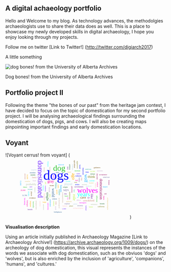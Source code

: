 ## A digital achaeology portfolio

Hello and Welcome to my blog. As technology advances, the methodolgies archaeologists use to share their data does as well. This is a place to showcase my newly developed skills in digital archaeology, I hope you enjoy looking through my projects. 

Follow me on twitter [Link to Twitter!] (http://twitter.com/digiarch2017)

A little something

![dog bones! from the University of Alberta Archives](https://i.cbc.ca/1.3479702.1457380931!/fileImage/httpImage/image.JPG_gen/derivatives/original_620/dog-bones.JPG)

Dog bones! from the University of Alberta Archives

## Portfolio project II

Following the theme "the bones of our past" from the heritage jam contest, I have decided to focus on the topic of domestication for my second portfolio project. I will be analysing archaeological findings surrounding the domestication of dogs, pigs, and cows. I will also be creating maps pinpointing important findings and early domestication locations. 

## Voyant 

![Voyant cerrus! from voyant] (<svg id="cirrus_86" class="cirrusGraph" width="390" height="191" version="1.1" xmlns="http://www.w3.org/2000/svg"><g transform="translate(195, 95.5) scale(0.7047970294952393,0.7047970294952393)"><text text-anchor="middle" data-freq="30" transform="translate(-51, -37)" style="font-family: &quot;Palatino Linotype&quot;, &quot;Book Antiqua&quot;, Palatino, serif; fill: rgb(0, 0, 255); font-size: 60.0111px;">dogs</text><text text-anchor="middle" data-freq="13" transform="translate(-37, -77) rotate(0)" style="font-family: &quot;Palatino Linotype&quot;, &quot;Book Antiqua&quot;, Palatino, serif; fill: rgb(51, 197, 51); font-size: 36.2507px;">dog</text><text text-anchor="middle" data-freq="11" transform="translate(89, 20)" style="font-family: &quot;Palatino Linotype&quot;, &quot;Book Antiqua&quot;, Palatino, serif; fill: rgb(255, 0, 255); font-size: 32.5539px;">wolves</text><text text-anchor="middle" data-freq="11" transform="translate(-132, -40) rotate(90)" style="font-family: &quot;Palatino Linotype&quot;, &quot;Book Antiqua&quot;, Palatino, serif; fill: rgb(121, 51, 255); font-size: 31.3814px;">domesticated</text><text text-anchor="middle" data-freq="9" transform="translate(71, 36) rotate(0)" style="font-family: &quot;Palatino Linotype&quot;, &quot;Book Antiqua&quot;, Palatino, serif; fill: rgb(28, 255, 255); font-size: 26.9075px;">years</text><text text-anchor="middle" data-freq="6" transform="translate(20, -52) rotate(90)" style="font-family: &quot;Palatino Linotype&quot;, &quot;Book Antiqua&quot;, Palatino, serif; fill: rgb(255, 174, 0); font-size: 20.2907px;">ago</text><text text-anchor="middle" data-freq="6" transform="translate(75, -44) rotate(90)" style="font-family: &quot;Palatino Linotype&quot;, &quot;Book Antiqua&quot;, Palatino, serif; fill: rgb(30, 177, 255); font-size: 19.3905px;">wolf</text><text text-anchor="middle" data-freq="6" transform="translate(24, 41) rotate(90)" style="font-family: &quot;Palatino Linotype&quot;, &quot;Book Antiqua&quot;, Palatino, serif; fill: rgb(182, 242, 58); font-size: 18.0868px;">role</text><text text-anchor="middle" data-freq="5" transform="translate(-75, -25) rotate(0)" style="font-family: &quot;Palatino Linotype&quot;, &quot;Book Antiqua&quot;, Palatino, serif; fill: rgb(255, 0, 164); font-size: 16.2715px;">gray</text><text text-anchor="middle" data-freq="5" transform="translate(-69, 20) rotate(90)" style="font-family: &quot;Palatino Linotype&quot;, &quot;Book Antiqua&quot;, Palatino, serif; fill: rgb(51, 102, 153); font-size: 16.5796px;">world</text><text text-anchor="middle" data-freq="5" transform="translate(-94, 37) rotate(90)" style="font-family: &quot;Palatino Linotype&quot;, &quot;Book Antiqua&quot;, Palatino, serif; fill: rgb(34, 111, 52); font-size: 15.9526px;">single</text><text text-anchor="middle" data-freq="5" transform="translate(143, 4) rotate(90)" style="font-family: &quot;Palatino Linotype&quot;, &quot;Book Antiqua&quot;, Palatino, serif; fill: rgb(155, 20, 104); font-size: 16.3906px;">domestication</text><text text-anchor="middle" data-freq="5" transform="translate(104, 36) rotate(90)" style="font-family: &quot;Palatino Linotype&quot;, &quot;Book Antiqua&quot;, Palatino, serif; fill: rgb(109, 43, 157); font-size: 15.2981px;">like</text><text text-anchor="middle" data-freq="5" transform="translate(106, -46) rotate(0)" style="font-family: &quot;Palatino Linotype&quot;, &quot;Book Antiqua&quot;, Palatino, serif; fill: rgb(128, 130, 33); font-size: 15.6935px;">think</text><text text-anchor="middle" data-freq="4" transform="translate(69, 46)" style="font-family: &quot;Palatino Linotype&quot;, &quot;Book Antiqua&quot;, Palatino, serif; fill: rgb(111, 76, 10); font-size: 13.7357px;">cave</text><text text-anchor="middle" data-freq="4" transform="translate(-7, 12)" style="font-family: &quot;Palatino Linotype&quot;, &quot;Book Antiqua&quot;, Palatino, serif; fill: rgb(119, 115, 165); font-size: 13.7357px;">says</text><text text-anchor="middle" data-freq="4" transform="translate(-56, -13) rotate(90)" style="font-family: &quot;Palatino Linotype&quot;, &quot;Book Antiqua&quot;, Palatino, serif; fill: rgb(61, 177, 169); font-size: 13.1309px;">china</text><text text-anchor="middle" data-freq="4" transform="translate(94, 59)" style="font-family: &quot;Palatino Linotype&quot;, &quot;Book Antiqua&quot;, Palatino, serif; fill: rgb(202, 135, 115); font-size: 12.7147px;">crockford</text><text text-anchor="middle" data-freq="4" transform="translate(-84, 7) rotate(90)" style="font-family: &quot;Palatino Linotype&quot;, &quot;Book Antiqua&quot;, Palatino, serif; fill: rgb(194, 169, 204); font-size: 12.9761px;">near</text><text text-anchor="middle" data-freq="4" transform="translate(3, -14) rotate(0)" style="font-family: &quot;Palatino Linotype&quot;, &quot;Book Antiqua&quot;, Palatino, serif; fill: rgb(181, 212, 228); font-size: 13.2332px;">played</text><text text-anchor="middle" data-freq="4" transform="translate(-162, -14)" style="font-family: &quot;Palatino Linotype&quot;, &quot;Book Antiqua&quot;, Palatino, serif; fill: rgb(182, 197, 174); font-size: 12.9761px;">probably</text><text text-anchor="middle" data-freq="3" transform="translate(-106, 39) rotate(90)" style="font-family: &quot;Palatino Linotype&quot;, &quot;Book Antiqua&quot;, Palatino, serif; fill: rgb(255, 197, 197); font-size: 10.2043px;">became</text><text text-anchor="middle" data-freq="3" transform="translate(7, -69) rotate(0)" style="font-family: &quot;Palatino Linotype&quot;, &quot;Book Antiqua&quot;, Palatino, serif; fill: rgb(228, 200, 124); font-size: 9.21722px;">bred</text><text text-anchor="middle" data-freq="3" transform="translate(-24, 41) rotate(90)" style="font-family: &quot;Palatino Linotype&quot;, &quot;Book Antiqua&quot;, Palatino, serif; fill: rgb(197, 179, 159); font-size: 9.81857px;">companions</text><text text-anchor="middle" data-freq="3" transform="translate(48, -52)" style="font-family: &quot;Palatino Linotype&quot;, &quot;Book Antiqua&quot;, Palatino, serif; fill: rgb(0, 0, 255); font-size: 8.92405px;">cultures</text><text text-anchor="middle" data-freq="2" transform="translate(-5, 38)" style="font-family: &quot;Palatino Linotype&quot;, &quot;Book Antiqua&quot;, Palatino, serif; fill: rgb(51, 197, 51); font-size: 8px;">basic</text><text text-anchor="middle" data-freq="3" transform="translate(-64, -51) rotate(90)" style="font-family: &quot;Palatino Linotype&quot;, &quot;Book Antiqua&quot;, Palatino, serif; fill: rgb(255, 0, 255); font-size: 8.86455px;">early</text><text text-anchor="middle" data-freq="3" transform="translate(-101, 2) rotate(90)" style="font-family: &quot;Palatino Linotype&quot;, &quot;Book Antiqua&quot;, Palatino, serif; fill: rgb(121, 51, 255); font-size: 9.13418px;">eastern</text><text text-anchor="middle" data-freq="3" transform="translate(2, -28)" style="font-family: &quot;Palatino Linotype&quot;, &quot;Book Antiqua&quot;, Palatino, serif; fill: rgb(28, 255, 255); font-size: 9.33253px;">event</text><text text-anchor="middle" data-freq="3" transform="translate(-50, 17) rotate(90)" style="font-family: &quot;Palatino Linotype&quot;, &quot;Book Antiqua&quot;, Palatino, serif; fill: rgb(255, 174, 0); font-size: 9.33253px;">goyet</text><text text-anchor="middle" data-freq="3" transform="translate(-32, 2) rotate(90)" style="font-family: &quot;Palatino Linotype&quot;, &quot;Book Antiqua&quot;, Palatino, serif; fill: rgb(30, 177, 255); font-size: 10.2043px;">humans</text><text text-anchor="middle" data-freq="3" transform="translate(-81, 33) rotate(90)" style="font-family: &quot;Palatino Linotype&quot;, &quot;Book Antiqua&quot;, Palatino, serif; fill: rgb(182, 242, 58); font-size: 9.21722px;">idea</text><text text-anchor="middle" data-freq="3" transform="translate(40, -32)" style="font-family: &quot;Palatino Linotype&quot;, &quot;Book Antiqua&quot;, Palatino, serif; fill: rgb(255, 0, 164); font-size: 9.02257px;">led</text><text text-anchor="middle" data-freq="3" transform="translate(-58, 51) rotate(0)" style="font-family: &quot;Palatino Linotype&quot;, &quot;Book Antiqua&quot;, Palatino, serif; fill: rgb(51, 102, 153); font-size: 9.02257px;">oldest</text><text text-anchor="middle" data-freq="3" transform="translate(-10, -2) rotate(0)" style="font-family: &quot;Palatino Linotype&quot;, &quot;Book Antiqua&quot;, Palatino, serif; fill: rgb(34, 111, 52); font-size: 8.6235px;">origin</text><text text-anchor="middle" data-freq="3" transform="translate(17, 6) rotate(90)" style="font-family: &quot;Palatino Linotype&quot;, &quot;Book Antiqua&quot;, Palatino, serif; fill: rgb(155, 20, 104); font-size: 9.46301px;">process</text><text text-anchor="middle" data-freq="3" transform="translate(50, -3)" style="font-family: &quot;Palatino Linotype&quot;, &quot;Book Antiqua&quot;, Palatino, serif; fill: rgb(109, 43, 157); font-size: 9.33253px;">savolainen</text><text text-anchor="middle" data-freq="3" transform="translate(7, 33) rotate(90)" style="font-family: &quot;Palatino Linotype&quot;, &quot;Book Antiqua&quot;, Palatino, serif; fill: rgb(128, 130, 33); font-size: 9.28141px;">skeletons</text><text text-anchor="middle" data-freq="3" transform="translate(-70, -9)" style="font-family: &quot;Palatino Linotype&quot;, &quot;Book Antiqua&quot;, Palatino, serif; fill: rgb(111, 76, 10); font-size: 9.87117px;">team</text><text text-anchor="middle" data-freq="3" transform="translate(49, -37) rotate(90)" style="font-family: &quot;Palatino Linotype&quot;, &quot;Book Antiqua&quot;, Palatino, serif; fill: rgb(119, 115, 165); font-size: 9.33253px;">today</text><text text-anchor="middle" data-freq="3" transform="translate(-40, 18) rotate(90)" style="font-family: &quot;Palatino Linotype&quot;, &quot;Book Antiqua&quot;, Palatino, serif; fill: rgb(61, 177, 169); font-size: 10.2868px;">wayne</text><text text-anchor="middle" data-freq="2" transform="translate(60, -41) rotate(90)" style="font-family: &quot;Palatino Linotype&quot;, &quot;Book Antiqua&quot;, Palatino, serif; fill: rgb(202, 135, 115); font-size: 8px;">19th</text><text text-anchor="middle" data-freq="2" transform="translate(49, 56) rotate(0)" style="font-family: &quot;Palatino Linotype&quot;, &quot;Book Antiqua&quot;, Palatino, serif; fill: rgb(194, 169, 204); font-size: 8px;">africa</text><text text-anchor="middle" data-freq="2" transform="translate(94, -6)" style="font-family: &quot;Palatino Linotype&quot;, &quot;Book Antiqua&quot;, Palatino, serif; fill: rgb(181, 212, 228); font-size: 8px;">analysis</text><text text-anchor="middle" data-freq="2" transform="translate(75, -14)" style="font-family: &quot;Palatino Linotype&quot;, &quot;Book Antiqua&quot;, Palatino, serif; fill: rgb(182, 197, 174); font-size: 8px;">ancient</text><text text-anchor="middle" data-freq="2" transform="translate(122, -12) rotate(90)" style="font-family: &quot;Palatino Linotype&quot;, &quot;Book Antiqua&quot;, Palatino, serif; fill: rgb(255, 197, 197); font-size: 8px;">animal</text><text text-anchor="middle" data-freq="2" transform="translate(6, 62) rotate(0)" style="font-family: &quot;Palatino Linotype&quot;, &quot;Book Antiqua&quot;, Palatino, serif; fill: rgb(228, 200, 124); font-size: 8px;">animals</text><text text-anchor="middle" data-freq="2" transform="translate(-40, 66) rotate(90)" style="font-family: &quot;Palatino Linotype&quot;, &quot;Book Antiqua&quot;, Palatino, serif; fill: rgb(197, 179, 159); font-size: 8px;">archaeological</text><text text-anchor="middle" data-freq="2" transform="translate(43, -14) rotate(0)" style="font-family: &quot;Palatino Linotype&quot;, &quot;Book Antiqua&quot;, Palatino, serif; fill: rgb(0, 0, 255); font-size: 8px;">artists</text><text text-anchor="middle" data-freq="3" transform="translate(128, 47) rotate(90)" style="font-family: &quot;Palatino Linotype&quot;, &quot;Book Antiqua&quot;, Palatino, serif; fill: rgb(51, 197, 51); font-size: 8.48739px;">different</text><text text-anchor="middle" data-freq="2" transform="translate(68, 68) rotate(0)" style="font-family: &quot;Palatino Linotype&quot;, &quot;Book Antiqua&quot;, Palatino, serif; fill: rgb(255, 0, 255); font-size: 8px;">biologists</text><text text-anchor="middle" data-freq="2" transform="translate(47, -62) rotate(0)" style="font-family: &quot;Palatino Linotype&quot;, &quot;Book Antiqua&quot;, Palatino, serif; fill: rgb(121, 51, 255); font-size: 8px;">came</text><text text-anchor="middle" data-freq="2" transform="translate(108, -31) rotate(0)" style="font-family: &quot;Palatino Linotype&quot;, &quot;Book Antiqua&quot;, Palatino, serif; fill: rgb(28, 255, 255); font-size: 8px;">canidae</text><text text-anchor="middle" data-freq="2" transform="translate(-44, -8) rotate(90)" style="font-family: &quot;Palatino Linotype&quot;, &quot;Book Antiqua&quot;, Palatino, serif; fill: rgb(255, 174, 0); font-size: 8px;">canis</text><text text-anchor="middle" data-freq="2" transform="translate(-79, 65) rotate(90)" style="font-family: &quot;Palatino Linotype&quot;, &quot;Book Antiqua&quot;, Palatino, serif; fill: rgb(30, 177, 255); font-size: 8px;">celebrated</text><text text-anchor="middle" data-freq="2" transform="translate(-64, 68) rotate(90)" style="font-family: &quot;Palatino Linotype&quot;, &quot;Book Antiqua&quot;, Palatino, serif; fill: rgb(182, 242, 58); font-size: 8px;">century</text><text text-anchor="middle" data-freq="2" transform="translate(131, -17) rotate(90)" style="font-family: &quot;Palatino Linotype&quot;, &quot;Book Antiqua&quot;, Palatino, serif; fill: rgb(255, 0, 164); font-size: 8px;">critical</text><text text-anchor="middle" data-freq="2" transform="translate(-45, -68) rotate(0)" style="font-family: &quot;Palatino Linotype&quot;, &quot;Book Antiqua&quot;, Palatino, serif; fill: rgb(51, 102, 153); font-size: 8px;">date</text><text text-anchor="middle" data-freq="2" transform="translate(112, -60)" style="font-family: &quot;Palatino Linotype&quot;, &quot;Book Antiqua&quot;, Palatino, serif; fill: rgb(34, 111, 52); font-size: 8px;">debate</text><text text-anchor="middle" data-freq="2" transform="translate(129, -52) rotate(90)" style="font-family: &quot;Palatino Linotype&quot;, &quot;Book Antiqua&quot;, Palatino, serif; fill: rgb(155, 20, 104); font-size: 8px;">descend</text><text text-anchor="middle" data-freq="2" transform="translate(-9, 28) rotate(0)" style="font-family: &quot;Palatino Linotype&quot;, &quot;Book Antiqua&quot;, Palatino, serif; fill: rgb(109, 43, 157); font-size: 8px;">dna</text><text text-anchor="middle" data-freq="2" transform="translate(36, -23) rotate(0)" style="font-family: &quot;Palatino Linotype&quot;, &quot;Book Antiqua&quot;, Palatino, serif; fill: rgb(128, 130, 33); font-size: 8px;">east</text><text text-anchor="middle" data-freq="2" transform="translate(-156, 46) rotate(0)" style="font-family: &quot;Palatino Linotype&quot;, &quot;Book Antiqua&quot;, Palatino, serif; fill: rgb(111, 76, 10); font-size: 8px;">evidence</text><text text-anchor="middle" data-freq="2" transform="translate(-2, 71) rotate(0)" style="font-family: &quot;Palatino Linotype&quot;, &quot;Book Antiqua&quot;, Palatino, serif; fill: rgb(119, 115, 165); font-size: 8px;">explore</text><text text-anchor="middle" data-freq="2" transform="translate(27, 12) rotate(90)" style="font-family: &quot;Palatino Linotype&quot;, &quot;Book Antiqua&quot;, Palatino, serif; fill: rgb(61, 177, 169); font-size: 8px;">fact</text><text text-anchor="middle" data-freq="2" transform="translate(-148, -45) rotate(0)" style="font-family: &quot;Palatino Linotype&quot;, &quot;Book Antiqua&quot;, Palatino, serif; fill: rgb(202, 135, 115); font-size: 8px;">family</text><text text-anchor="middle" data-freq="2" transform="translate(-148, -30) rotate(0)" style="font-family: &quot;Palatino Linotype&quot;, &quot;Book Antiqua&quot;, Palatino, serif; fill: rgb(194, 169, 204); font-size: 8px;">food</text><text text-anchor="middle" data-freq="1" transform="translate(33, 73) rotate(0)" style="font-family: &quot;Palatino Linotype&quot;, &quot;Book Antiqua&quot;, Palatino, serif; fill: rgb(181, 212, 228); font-size: 8px;">called</text><text text-anchor="middle" data-freq="2" transform="translate(-148, 8) rotate(90)" style="font-family: &quot;Palatino Linotype&quot;, &quot;Book Antiqua&quot;, Palatino, serif; fill: rgb(182, 197, 174); font-size: 8px;">history</text><text text-anchor="middle" data-freq="2" transform="translate(-12, 81) rotate(0)" style="font-family: &quot;Palatino Linotype&quot;, &quot;Book Antiqua&quot;, Palatino, serif; fill: rgb(255, 197, 197); font-size: 8px;">human</text><text text-anchor="middle" data-freq="2" transform="translate(106, -20) rotate(0)" style="font-family: &quot;Palatino Linotype&quot;, &quot;Book Antiqua&quot;, Palatino, serif; fill: rgb(228, 200, 124); font-size: 8px;">hunter</text><text text-anchor="middle" data-freq="2" transform="translate(-81, -83) rotate(90)" style="font-family: &quot;Palatino Linotype&quot;, &quot;Book Antiqua&quot;, Palatino, serif; fill: rgb(197, 179, 159); font-size: 8px;">hunting</text><text text-anchor="middle" data-freq="2" transform="translate(67, -75) rotate(90)" style="font-family: &quot;Palatino Linotype&quot;, &quot;Book Antiqua&quot;, Palatino, serif; fill: rgb(0, 0, 255); font-size: 8px;">important</text><text text-anchor="middle" data-freq="2" transform="translate(44, -74)" style="font-family: &quot;Palatino Linotype&quot;, &quot;Book Antiqua&quot;, Palatino, serif; fill: rgb(51, 197, 51); font-size: 8px;">institute</text><text text-anchor="middle" data-freq="2" transform="translate(-2, 46) rotate(90)" style="font-family: &quot;Palatino Linotype&quot;, &quot;Book Antiqua&quot;, Palatino, serif; fill: rgb(255, 0, 255); font-size: 8px;">it's</text><text text-anchor="middle" data-freq="2" transform="translate(-163, -4)" style="font-family: &quot;Palatino Linotype&quot;, &quot;Book Antiqua&quot;, Palatino, serif; fill: rgb(121, 51, 255); font-size: 8px;">just</text><text text-anchor="middle" data-freq="2" transform="translate(-110, -1) rotate(90)" style="font-family: &quot;Palatino Linotype&quot;, &quot;Book Antiqua&quot;, Palatino, serif; fill: rgb(28, 255, 255); font-size: 8px;">known</text><text text-anchor="middle" data-freq="2" transform="translate(-103, 64) rotate(0)" style="font-family: &quot;Palatino Linotype&quot;, &quot;Book Antiqua&quot;, Palatino, serif; fill: rgb(255, 174, 0); font-size: 8px;">large</text><text text-anchor="middle" data-freq="2" transform="translate(167, -4)" style="font-family: &quot;Palatino Linotype&quot;, &quot;Book Antiqua&quot;, Palatino, serif; fill: rgb(30, 177, 255); font-size: 8px;">largest</text><text text-anchor="middle" data-freq="2" transform="translate(-101, -23) rotate(90)" style="font-family: &quot;Palatino Linotype&quot;, &quot;Book Antiqua&quot;, Palatino, serif; fill: rgb(182, 242, 58); font-size: 8px;">left</text><text text-anchor="middle" data-freq="2" transform="translate(159, 43) rotate(90)" style="font-family: &quot;Palatino Linotype&quot;, &quot;Book Antiqua&quot;, Palatino, serif; fill: rgb(255, 0, 164); font-size: 8px;">lupus</text><text text-anchor="middle" data-freq="2" transform="translate(-155, -66)" style="font-family: &quot;Palatino Linotype&quot;, &quot;Book Antiqua&quot;, Palatino, serif; fill: rgb(51, 102, 153); font-size: 8px;">member</text><text text-anchor="middle" data-freq="2" transform="translate(-154, -56)" style="font-family: &quot;Palatino Linotype&quot;, &quot;Book Antiqua&quot;, Palatino, serif; fill: rgb(34, 111, 52); font-size: 8px;">middle</text><text text-anchor="middle" data-freq="2" transform="translate(168, 27) rotate(0)" style="font-family: &quot;Palatino Linotype&quot;, &quot;Book Antiqua&quot;, Palatino, serif; fill: rgb(155, 20, 104); font-size: 8px;">old</text><text text-anchor="middle" data-freq="2" transform="translate(-2, -89) rotate(90)" style="font-family: &quot;Palatino Linotype&quot;, &quot;Book Antiqua&quot;, Palatino, serif; fill: rgb(109, 43, 157); font-size: 8px;">past</text><text text-anchor="middle" data-freq="2" transform="translate(16, 81)" style="font-family: &quot;Palatino Linotype&quot;, &quot;Book Antiqua&quot;, Palatino, serif; fill: rgb(128, 130, 33); font-size: 8px;">place</text><text text-anchor="middle" data-freq="2" transform="translate(-163, 25) rotate(90)" style="font-family: &quot;Palatino Linotype&quot;, &quot;Book Antiqua&quot;, Palatino, serif; fill: rgb(111, 76, 10); font-size: 8px;">places</text><text text-anchor="middle" data-freq="2" transform="translate(56, 80)" style="font-family: &quot;Palatino Linotype&quot;, &quot;Book Antiqua&quot;, Palatino, serif; fill: rgb(119, 115, 165); font-size: 8px;">recently</text><text text-anchor="middle" data-freq="2" transform="translate(-167, 8)" style="font-family: &quot;Palatino Linotype&quot;, &quot;Book Antiqua&quot;, Palatino, serif; fill: rgb(61, 177, 169); font-size: 8px;">record</text><text text-anchor="middle" data-freq="2" transform="translate(-54, 66) rotate(90)" style="font-family: &quot;Palatino Linotype&quot;, &quot;Book Antiqua&quot;, Palatino, serif; fill: rgb(202, 135, 115); font-size: 8px;">roles</text><text text-anchor="middle" data-freq="2" transform="translate(-55, 88) rotate(90)" style="font-family: &quot;Palatino Linotype&quot;, &quot;Book Antiqua&quot;, Palatino, serif; fill: rgb(194, 169, 204); font-size: 8px;">royal</text><text text-anchor="middle" data-freq="2" transform="translate(20, -93) rotate(90)" style="font-family: &quot;Palatino Linotype&quot;, &quot;Book Antiqua&quot;, Palatino, serif; fill: rgb(181, 212, 228); font-size: 8px;">scholars</text><text text-anchor="middle" data-freq="2" transform="translate(118, 74)" style="font-family: &quot;Palatino Linotype&quot;, &quot;Book Antiqua&quot;, Palatino, serif; fill: rgb(182, 197, 174); font-size: 8px;">sedentary</text><text text-anchor="middle" data-freq="2" transform="translate(-125, 69) rotate(90)" style="font-family: &quot;Palatino Linotype&quot;, &quot;Book Antiqua&quot;, Palatino, serif; fill: rgb(255, 197, 197); font-size: 8px;">sentries</text><text text-anchor="middle" data-freq="2" transform="translate(-178, -28)" style="font-family: &quot;Palatino Linotype&quot;, &quot;Book Antiqua&quot;, Palatino, serif; fill: rgb(228, 200, 124); font-size: 8px;">smaller</text><text text-anchor="middle" data-freq="2" transform="translate(-106, -82) rotate(90)" style="font-family: &quot;Palatino Linotype&quot;, &quot;Book Antiqua&quot;, Palatino, serif; fill: rgb(197, 179, 159); font-size: 8px;">theory</text><text text-anchor="middle" data-freq="2" transform="translate(87, -69)" style="font-family: &quot;Palatino Linotype&quot;, &quot;Book Antiqua&quot;, Palatino, serif; fill: rgb(0, 0, 255); font-size: 8px;">time</text><text text-anchor="middle" data-freq="2" transform="translate(-189, -2)" style="font-family: &quot;Palatino Linotype&quot;, &quot;Book Antiqua&quot;, Palatino, serif; fill: rgb(51, 197, 51); font-size: 8px;">times</text><text text-anchor="middle" data-freq="2" transform="translate(-90, 81) rotate(90)" style="font-family: &quot;Palatino Linotype&quot;, &quot;Book Antiqua&quot;, Palatino, serif; fill: rgb(255, 0, 255); font-size: 8px;">university</text><text text-anchor="middle" data-freq="1" transform="translate(-16, 94)" style="font-family: &quot;Palatino Linotype&quot;, &quot;Book Antiqua&quot;, Palatino, serif; fill: rgb(121, 51, 255); font-size: 8px;">1,500</text><text text-anchor="middle" data-freq="1" transform="translate(-176, 24) rotate(90)" style="font-family: &quot;Palatino Linotype&quot;, &quot;Book Antiqua&quot;, Palatino, serif; fill: rgb(28, 255, 255); font-size: 8px;">10,000</text><text text-anchor="middle" data-freq="1" transform="translate(-182, -51) rotate(90)" style="font-family: &quot;Palatino Linotype&quot;, &quot;Book Antiqua&quot;, Palatino, serif; fill: rgb(255, 174, 0); font-size: 8px;">14,000</text><text text-anchor="middle" data-freq="1" transform="translate(-212, -23) rotate(90)" style="font-family: &quot;Palatino Linotype&quot;, &quot;Book Antiqua&quot;, Palatino, serif; fill: rgb(30, 177, 255); font-size: 8px;">15,000</text><text text-anchor="middle" data-freq="1" transform="translate(111, -71)" style="font-family: &quot;Palatino Linotype&quot;, &quot;Book Antiqua&quot;, Palatino, serif; fill: rgb(182, 242, 58); font-size: 8px;">16,300</text><text text-anchor="middle" data-freq="1" transform="translate(-198, 12) rotate(0)" style="font-family: &quot;Palatino Linotype&quot;, &quot;Book Antiqua&quot;, Palatino, serif; fill: rgb(255, 0, 164); font-size: 8px;">20,000</text><text text-anchor="middle" data-freq="1" transform="translate(-191, 35) rotate(0)" style="font-family: &quot;Palatino Linotype&quot;, &quot;Book Antiqua&quot;, Palatino, serif; fill: rgb(51, 102, 153); font-size: 8px;">31,700</text><text text-anchor="middle" data-freq="1" transform="translate(7, -94) rotate(90)" style="font-family: &quot;Palatino Linotype&quot;, &quot;Book Antiqua&quot;, Palatino, serif; fill: rgb(34, 111, 52); font-size: 8px;">abilities</text><text text-anchor="middle" data-freq="1" transform="translate(158, -58)" style="font-family: &quot;Palatino Linotype&quot;, &quot;Book Antiqua&quot;, Palatino, serif; fill: rgb(155, 20, 104); font-size: 8px;">acceptance</text><text text-anchor="middle" data-freq="1" transform="translate(93, 44)" style="font-family: &quot;Palatino Linotype&quot;, &quot;Book Antiqua&quot;, Palatino, serif; fill: rgb(109, 43, 157); font-size: 8px;">age</text><text text-anchor="middle" data-freq="1" transform="translate(41, -104) rotate(90)" style="font-family: &quot;Palatino Linotype&quot;, &quot;Book Antiqua&quot;, Palatino, serif; fill: rgb(128, 130, 33); font-size: 8px;">aggressive</text><text text-anchor="middle" data-freq="1" transform="translate(29, -107) rotate(90)" style="font-family: &quot;Palatino Linotype&quot;, &quot;Book Antiqua&quot;, Palatino, serif; fill: rgb(111, 76, 10); font-size: 8px;">agriculture</text><text text-anchor="middle" data-freq="1" transform="translate(172, -46)" style="font-family: &quot;Palatino Linotype&quot;, &quot;Book Antiqua&quot;, Palatino, serif; fill: rgb(119, 115, 165); font-size: 8px;">american</text><text text-anchor="middle" data-freq="1" transform="translate(92, -82) rotate(0)" style="font-family: &quot;Palatino Linotype&quot;, &quot;Book Antiqua&quot;, Palatino, serif; fill: rgb(61, 177, 169); font-size: 8px;">analyses</text><text text-anchor="middle" data-freq="1" transform="translate(-191, -52) rotate(90)" style="font-family: &quot;Palatino Linotype&quot;, &quot;Book Antiqua&quot;, Palatino, serif; fill: rgb(202, 135, 115); font-size: 8px;">ancestor</text><text text-anchor="middle" data-freq="1" transform="translate(144, -75) rotate(0)" style="font-family: &quot;Palatino Linotype&quot;, &quot;Book Antiqua&quot;, Palatino, serif; fill: rgb(194, 169, 204); font-size: 8px;">ancestry</text><text text-anchor="middle" data-freq="1" transform="translate(-150, -79)" style="font-family: &quot;Palatino Linotype&quot;, &quot;Book Antiqua&quot;, Palatino, serif; fill: rgb(181, 212, 228); font-size: 8px;">angeles</text><text text-anchor="middle" data-freq="1" transform="translate(-109, 84) rotate(90)" style="font-family: &quot;Palatino Linotype&quot;, &quot;Book Antiqua&quot;, Palatino, serif; fill: rgb(182, 197, 174); font-size: 8px;">answers</text><text text-anchor="middle" data-freq="1" transform="translate(47, 91)" style="font-family: &quot;Palatino Linotype&quot;, &quot;Book Antiqua&quot;, Palatino, serif; fill: rgb(255, 197, 197); font-size: 8px;">archaeologists</text><text text-anchor="middle" data-freq="1" transform="translate(176, 69) rotate(90)" style="font-family: &quot;Palatino Linotype&quot;, &quot;Book Antiqua&quot;, Palatino, serif; fill: rgb(228, 200, 124); font-size: 8px;">archaeozoologist</text><text text-anchor="middle" data-freq="1" transform="translate(-142, 75) rotate(90)" style="font-family: &quot;Palatino Linotype&quot;, &quot;Book Antiqua&quot;, Palatino, serif; fill: rgb(197, 179, 159); font-size: 8px;">aurignacians</text><text text-anchor="middle" data-freq="1" transform="translate(52, -95) rotate(90)" style="font-family: &quot;Palatino Linotype&quot;, &quot;Book Antiqua&quot;, Palatino, serif; fill: rgb(0, 0, 255); font-size: 8px;">based</text><text text-anchor="middle" data-freq="1" transform="translate(-155, 73) rotate(90)" style="font-family: &quot;Palatino Linotype&quot;, &quot;Book Antiqua&quot;, Palatino, serif; fill: rgb(51, 197, 51); font-size: 8px;">basically</text><text text-anchor="middle" data-freq="1" transform="translate(-193, 59) rotate(90)" style="font-family: &quot;Palatino Linotype&quot;, &quot;Book Antiqua&quot;, Palatino, serif; fill: rgb(255, 0, 255); font-size: 8px;">becoming</text><text text-anchor="middle" data-freq="1" transform="translate(80, 88) rotate(90)" style="font-family: &quot;Palatino Linotype&quot;, &quot;Book Antiqua&quot;, Palatino, serif; fill: rgb(121, 51, 255); font-size: 8px;">behind</text><text text-anchor="middle" data-freq="1" transform="translate(-89, -107) rotate(90)" style="font-family: &quot;Palatino Linotype&quot;, &quot;Book Antiqua&quot;, Palatino, serif; fill: rgb(28, 255, 255); font-size: 8px;">belgian</text><text text-anchor="middle" data-freq="1" transform="translate(-168, 70) rotate(90)" style="font-family: &quot;Palatino Linotype&quot;, &quot;Book Antiqua&quot;, Palatino, serif; fill: rgb(255, 174, 0); font-size: 8px;">belgium</text><text text-anchor="middle" data-freq="1" transform="translate(-29, -102)" style="font-family: &quot;Palatino Linotype&quot;, &quot;Book Antiqua&quot;, Palatino, serif; fill: rgb(30, 177, 255); font-size: 8px;">beloved</text><text text-anchor="middle" data-freq="1" transform="translate(104, 86)" style="font-family: &quot;Palatino Linotype&quot;, &quot;Book Antiqua&quot;, Palatino, serif; fill: rgb(182, 242, 58); font-size: 8px;">better</text><text text-anchor="middle" data-freq="1" transform="translate(-181, 68) rotate(90)" style="font-family: &quot;Palatino Linotype&quot;, &quot;Book Antiqua&quot;, Palatino, serif; fill: rgb(255, 0, 164); font-size: 8px;">biologist</text><text text-anchor="middle" data-freq="1" transform="translate(-43, 109)" style="font-family: &quot;Palatino Linotype&quot;, &quot;Book Antiqua&quot;, Palatino, serif; fill: rgb(51, 102, 153); font-size: 8px;">birthplaces</text><text text-anchor="middle" data-freq="1" transform="translate(154, 71)" style="font-family: &quot;Palatino Linotype&quot;, &quot;Book Antiqua&quot;, Palatino, serif; fill: rgb(34, 111, 52); font-size: 8px;">breeds</text><text text-anchor="middle" data-freq="1" transform="translate(182, -25) rotate(90)" style="font-family: &quot;Palatino Linotype&quot;, &quot;Book Antiqua&quot;, Palatino, serif; fill: rgb(155, 20, 104); font-size: 8px;">britain</text><text text-anchor="middle" data-freq="1" transform="translate(-167, 97)" style="font-family: &quot;Palatino Linotype&quot;, &quot;Book Antiqua&quot;, Palatino, serif; fill: rgb(109, 43, 157); font-size: 8px;">burials</text><text text-anchor="middle" data-freq="1" transform="translate(149, 85) rotate(0)" style="font-family: &quot;Palatino Linotype&quot;, &quot;Book Antiqua&quot;, Palatino, serif; fill: rgb(128, 130, 33); font-size: 8px;">california</text><text text-anchor="middle" data-freq="2" transform="translate(131, -88) rotate(0)" style="font-family: &quot;Palatino Linotype&quot;, &quot;Book Antiqua&quot;, Palatino, serif; fill: rgb(111, 76, 10); font-size: 8px;">gatherers</text></g></svg>)

**Visualisation description**

Using an article initially published in Archaeology Magazine [Link to Archaeology Archive!] (https://archive.archaeology.org/1009/dogs/) on the archeology of dog domestication, this visual represents the instances of the words we associate with dog domestication, such as the obviuos 'dogs' and 'wolves', but is also enriched by the inclusion of 'agriculture', 'companions', 'humans', and 'cultures.'
